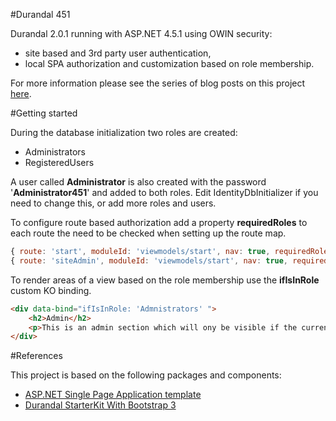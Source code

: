 ﻿#Durandal 451

Durandal 2.0.1 running with ASP.NET 4.5.1 using OWIN security:

* site based and 3rd party user authentication,
* local SPA authorization and customization based on role membership.

For more information please see the series of blog posts on this project [here](http://netdevplus.wordpress.com/?s=Durandal+4.5.1).

#Getting started

During the database initialization two roles are created:

* Administrators
* RegisteredUsers

A user called **Administrator** is also created with the password '**Administrator451**' and added to both roles. Edit IdentityDbInitializer if you need to change this, or add more roles and users.

To configure route based authorization add a property  **requiredRoles** to each route the need to be checked when setting up the route map.

```javascript
{ route: 'start', moduleId: 'viewmodels/start', nav: true, requiredRoles: ['RegisteredUsers'] },
{ route: 'siteAdmin', moduleId: 'viewmodels/start', nav: true, requiredRoles: ['Administrators','PowerUsers'] }
```

To render areas of a view based on the role membership use the **ifIsInRole** custom KO binding.

```html
<div data-bind="ifIsInRole: 'Admnistrators' ">
    <h2>Admin</h2>
    <p>This is an admin section which will ony be visible if the current user is in the 'Admin' role.</p>
</div>
```

#References

This project is based on the following packages and components:

* [ASP.NET Single Page Application template](http://www.asp.net/single-page-application)
* [Durandal StarterKit With Bootstrap 3](https://www.nuget.org/packages/ProvenStyle.Durandal.StarterKit/0.0.10)
